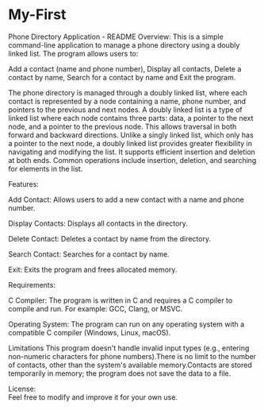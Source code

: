 # My-First
Phone Directory Application - README
Overview:   This is a simple command-line application to manage a phone directory using a doubly linked list. The program allows users to:

Add a contact (name and phone number),
Display all contacts,
Delete a contact by name,
Search for a contact by name and
Exit the program.

The phone directory is managed through a doubly linked list, where each contact is represented by a node containing a name, phone number, and pointers to the previous and next nodes.
A doubly linked list is a type of linked list where each node contains three parts: data, a pointer to the next node, and a pointer to the previous node. This allows traversal in both forward and backward directions. Unlike a singly linked list, which only has a pointer to the next node, a doubly linked list provides greater flexibility in navigating and modifying the list. It supports efficient insertion and deletion at both ends. Common operations include insertion, deletion, and searching for elements in the list.

Features:

Add Contact: Allows users to add a new contact with a name and phone number.

Display Contacts: Displays all contacts in the directory.

Delete Contact: Deletes a contact by name from the directory.

Search Contact: Searches for a contact by name.

Exit: Exits the program and frees allocated memory.


Requirements:

C Compiler: The program is written in C and requires a C compiler to compile and run.   For example: GCC, Clang, or MSVC.
   
Operating System: The program can run on any operating system with a compatible C compiler (Windows, Linux, macOS).


Limitations
This program doesn't handle invalid input types (e.g., entering non-numeric characters for phone numbers).There is no limit to the number of contacts, other than the system's available memory.Contacts are stored temporarily in memory; the program does not save the data to a file.


License:  
Feel free to modify and improve it for your own use.

